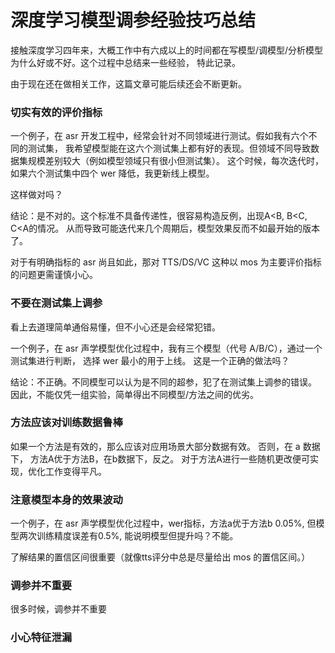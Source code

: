 


# 深度学习模型调参经验技巧总结

接触深度学习四年来，大概工作中有六成以上的时间都在写模型/调模型/分析模型为什么好或不好。这个过程中总结来一些经验，
特此记录。

由于现在还在做相关工作，这篇文章可能后续还会不断更新。

### 切实有效的评价指标

一个例子，在 asr 开发工程中，经常会针对不同领域进行测试。假如我有六个不同的测试集，
我希望模型能在这六个测试集上都有好的表现。但领域不同导致数据集规模差别较大（例如模型领域只有很小但测试集）。
这个时候，每次迭代时，如果六个测试集中四个 wer 降低，我更新线上模型。

这样做对吗？

结论：是不对的。这个标准不具备传递性，很容易构造反例，出现A<B, B<C, C<A的情况。
从而导致可能迭代来几个周期后，模型效果反而不如最开始的版本了。

对于有明确指标的 asr 尚且如此，那对 TTS/DS/VC 这种以 mos 为主要评价指标的问题更需谨慎小心。

### 不要在测试集上调参

看上去道理简单通俗易懂，但不小心还是会经常犯错。

一个例子，在 asr 声学模型优化过程中，我有三个模型（代号 A/B/C），通过一个测试集进行判断，
选择 wer 最小的用于上线。 这是一个正确的做法吗？

结论：不正确。不同模型可以认为是不同的超参，犯了在测试集上调参的错误。
因此，不能仅凭一组实验，简单得出不同模型/方法之间的优劣。

### 方法应该对训练数据鲁棒

如果一个方法是有效的，那么应该对应用场景大部分数据有效。
否则，在 a 数据下， 方法A优于方法B，在b数据下，反之。
对于方法A进行一些随机更改便可实现，优化工作变得平凡。


### 注意模型本身的效果波动

一个例子，在 asr 声学模型优化过程中，wer指标，方法a优于方法b 0.05%, 但模型两次训练精度误差有0.5%, 
能说明模型但提升吗？不能。

了解结果的置信区间很重要（就像tts评分中总是尽量给出 mos 的置信区间。）

### 调参并不重要

很多时候，调参并不重要

### 小心特征泄漏